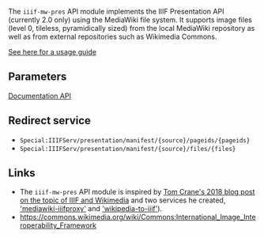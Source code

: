 The `iiif-mw-pres` API module implements the IIIF Presentation API (currently 2.0 only) using the MediaWiki file system. It supports image files (level 0, tileless, pyramidically sized) from the local MediaWiki repository as well as from external repositories such as Wikimedia Commons.

[See here for a usage guide]({urlBase}/Special:IIIF/case-mw-images)

## Parameters
[Documentation API]({urlBase}/api.php?action=help&modules=iiif-mw-pres)

## Redirect service
- `Special:IIIFServ/presentation/manifest/{source}/pageids/{pageids}`
- `Special:IIIFServ/presentation/manifest/{source}/files/{files}`

## Links
- The `iiif-mw-pres` API module is inspired by [Tom Crane's 2018 blog post on the topic of IIIF and Wikimedia](https://gist.github.com/tomcrane/70e879884a744ce69d329cc6a33a34ac) and two services he created, ['mediawiki-iiifproxy'](https://github.com/tomcrane/mediawiki-iiifproxy) and ['wikipedia-to-iiif'](https://github.com/tomcrane/wikipedia-to-iiif)). 
- https://commons.wikimedia.org/wiki/Commons:International_Image_Interoperability_Framework

